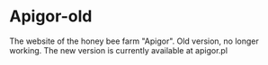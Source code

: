 # Apigor-old
The website of the honey bee farm "Apigor".
Old version, no longer working.
The new version is currently available at apigor.pl
